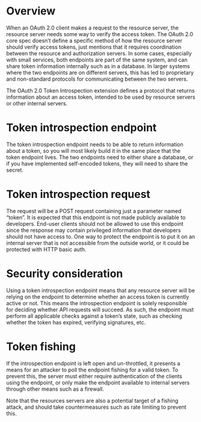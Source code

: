 
# Overview

When an OAuth 2.0 client makes a request to the resource server, the resource server needs 
some way to verify the access token. The OAuth 2.0 core spec doesn’t define a specific 
method of how the resource server should verify access tokens, just mentions that it requires 
coordination between the resource and authorization servers. In some cases, especially with 
small services, both endpoints are part of the same system, and can share token information 
internally such as in a database. In larger systems where the two endpoints are on different 
servers, this has led to proprietary and non-standard protocols for communicating between the 
two servers.

The OAuth 2.0 Token Introspection extension defines a protocol that returns information about an 
access token, intended to be used by resource servers or other internal servers.

# Token introspection endpoint

The token introspection endpoint needs to be able to return information about a token, so you will 
most likely build it in the same place that the token endpoint lives. The two endpoints need to 
either share a database, or if you have implemented self-encoded tokens, they will need to share 
the secret.

# Token introspection request

The request will be a POST request containing just a parameter named “token”. It is expected that 
this endpoint is not made publicly available to developers. End-user clients should not be allowed 
to use this endpoint since the response may contain privileged information that developers should 
not have access to. One way to protect the endpoint is to put it on an internal server that is not 
accessible from the outside world, or it could be protected with HTTP basic auth.

# Security consideration

Using a token introspection endpoint means that any resource server will be relying on the endpoint 
to determine whether an access token is currently active or not. This means the introspection endpoint 
is solely responsible for deciding whether API requests will succeed. As such, the endpoint must 
perform all applicable checks against a token’s state, such as checking whether the token has expired, 
verifying signatures, etc.

# Token fishing

If the introspection endpoint is left open and un-throttled, it presents a means for an attacker to 
poll the endpoint fishing for a valid token. To prevent this, the server must either require authentication 
of the clients using the endpoint, or only make the endpoint available to internal servers through 
other means such as a firewall.

Note that the resources servers are also a potential target of a fishing attack, and should take 
countermeasures such as rate limiting to prevent this.

